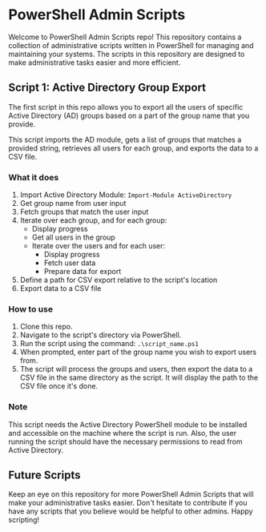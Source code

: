 # PowerShell Admin Scripts

Welcome to PowerShell Admin Scripts repo! This repository contains a collection of administrative scripts written in PowerShell for managing and maintaining your systems. The scripts in this repository are designed to make administrative tasks easier and more efficient. 

## Script 1: Active Directory Group Export

The first script in this repo allows you to export all the users of specific Active Directory (AD) groups based on a part of the group name that you provide.

This script imports the AD module, gets a list of groups that matches a provided string, retrieves all users for each group, and exports the data to a CSV file.

### What it does

1. Import Active Directory Module: `Import-Module ActiveDirectory`
2. Get group name from user input
3. Fetch groups that match the user input
4. Iterate over each group, and for each group:
    - Display progress
    - Get all users in the group
    - Iterate over the users and for each user:
        - Display progress
        - Fetch user data
        - Prepare data for export
5. Define a path for CSV export relative to the script's location
6. Export data to a CSV file

### How to use

1. Clone this repo.
2. Navigate to the script's directory via PowerShell.
3. Run the script using the command: `.\script_name.ps1`
4. When prompted, enter part of the group name you wish to export users from.
5. The script will process the groups and users, then export the data to a CSV file in the same directory as the script. It will display the path to the CSV file once it's done.

### Note

This script needs the Active Directory PowerShell module to be installed and accessible on the machine where the script is run. Also, the user running the script should have the necessary permissions to read from Active Directory.

## Future Scripts

Keep an eye on this repository for more PowerShell Admin Scripts that will make your administrative tasks easier. Don't hesitate to contribute if you have any scripts that you believe would be helpful to other admins. Happy scripting!
